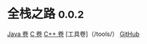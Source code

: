# 全栈之路 <small>0.0.2</small>

[Java 卷](/Java/)
[C 卷](/c/)
[C++ 卷](/c++/)
[工具卷]（/tools/）
[GitHub](https://github.com/guo-yaohua/become-a-full-stack-developer/tree/master/docs/Java)